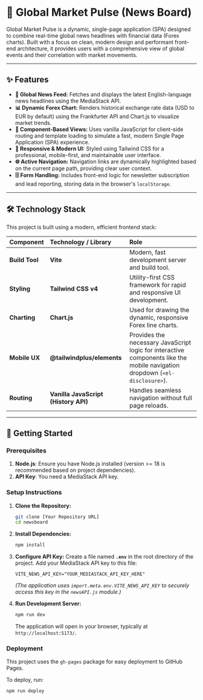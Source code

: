 # 📰 Global Market Pulse (News Board)

Global Market Pulse is a dynamic, single-page application (SPA) designed to combine real-time global news headlines with financial data (Forex charts). Built with a focus on clean, modern design and performant front-end architecture, it provides users with a comprehensive view of global events and their correlation with market movements.

---

## ✨ Features

* **📰 Global News Feed:** Fetches and displays the latest English-language news headlines using the MediaStack API.
* **📊 Dynamic Forex Chart:** Renders historical exchange rate data (USD to EUR by default) using the Frankfurter API and Chart.js to visualize market trends.
* **🧩 Component-Based Views:** Uses vanilla JavaScript for client-side routing and template loading to simulate a fast, modern Single Page Application (SPA) experience.
* **📱 Responsive & Modern UI:** Styled using Tailwind CSS for a professional, mobile-first, and maintainable user interface.
* **🌐 Active Navigation:** Navigation links are dynamically highlighted based on the current page path, providing clear user context.
* **🗄️ Form Handling:** Includes front-end logic for newsletter subscription and lead reporting, storing data in the browser's `localStorage`.

---

## 🛠️ Technology Stack

This project is built using a modern, efficient frontend stack:

| Component | Technology / Library | Role |
| :--- | :--- | :--- |
| **Build Tool** | **Vite** | Modern, fast development server and build tool. |
| **Styling** | **Tailwind CSS v4** | Utility-first CSS framework for rapid and responsive UI development. |
| **Charting** | **Chart.js** | Used for drawing the dynamic, responsive Forex line charts. |
| **Mobile UX** | **@tailwindplus/elements** | Provides the necessary JavaScript logic for interactive components like the mobile navigation dropdown (`<el-disclosure>`). |
| **Routing** | **Vanilla JavaScript (History API)** | Handles seamless navigation without full page reloads. |

---

## 🚀 Getting Started

### Prerequisites

1.  **Node.js**: Ensure you have Node.js installed (version >= 18 is recommended based on project dependencies).
2.  **API Key**: You need a MediaStack API key.

### Setup Instructions

1.  **Clone the Repository:**
    ```bash
    git clone [Your Repository URL]
    cd newsboard
    ```

2.  **Install Dependencies:**
    ```bash
    npm install
    ```

3.  **Configure API Key:**
    Create a file named **`.env`** in the root directory of the project. Add your MediaStack API key to this file:
    ```
    VITE_NEWS_API_KEY="YOUR_MEDIASTACK_API_KEY_HERE"
    ```
    *(The application uses `import.meta.env.VITE_NEWS_API_KEY` to securely access this key in the `newsAPI.js` module.)*

4.  **Run Development Server:**
    ```bash
    npm run dev
    ```
    The application will open in your browser, typically at `http://localhost:5173/`.

### Deployment

This project uses the `gh-pages` package for easy deployment to GitHub Pages.

To deploy, run:

```bash
npm run deploy